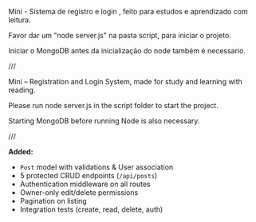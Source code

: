 Mini - Sistema de registro e login , feito para estudos e aprendizado com leitura.

Favor dar um "node server.js" na pasta script, para iniciar o projeto.

Iniciar o MongoDB antes da inicialização do node também é necessario.

///

Mini – Registration and Login System, made for study and learning with reading.

Please run node server.js in the script folder to start the project.

Starting MongoDB before running Node is also necessary.

///

**Added:**
- `Post` model with validations & User association
- 5 protected CRUD endpoints (`/api/posts`)
- Authentication middleware on all routes
- Owner-only edit/delete permissions
- Pagination on listing
- Integration tests (create, read, delete, auth)
